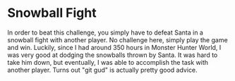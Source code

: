 # Snowball Fight
In order to beat this challenge, you simply have to defeat Santa in a snowball fight with another player. No challenge here, simply play the game and win. Luckily, since I had around 350 hours in Monster Hunter World, I was very good at dodging the snowballs thrown by Santa. It was hard to take him down, but eventually, I was able to accomplish the task with another player. Turns out "git gud" is actually pretty good advice. 
